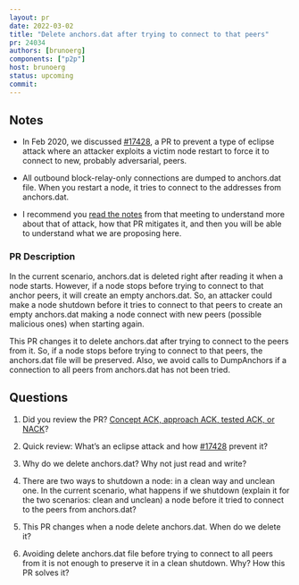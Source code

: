 ```yaml
---
layout: pr
date: 2022-03-02
title: "Delete anchors.dat after trying to connect to that peers"
pr: 24034
authors: [brunoerg]
components: ["p2p"]
host: brunoerg
status: upcoming
commit:
---
```


## Notes
* In Feb 2020, we discussed [#17428](https://github.com/bitcoin/bitcoin/pull/17428), a PR to prevent a type of eclipse attack where an attacker exploits a victim node restart to force it to connect to new, probably adversarial, peers.

* All outbound block-relay-only connections are dumped to anchors.dat file. When you restart a node, it tries to connect to the addresses from anchors.dat.

* I recommend you [read the notes](/17428) from that meeting to understand more about that of attack, how that PR mitigates it, and then you will be able to understand what we are proposing here.

### PR Description
In the current scenario, anchors.dat is deleted right after reading it when a node starts. However, if a node stops before trying to connect to that anchor peers, it will create an empty anchors.dat. So, an attacker could make a node shutdown before it tries to connect to that peers to create an empty anchors.dat making a node connect with new peers (possible malicious ones) when starting again.

This PR changes it to delete anchors.dat after trying to connect to the peers from it. So, if a node stops before trying to connect to that peers, the anchors.dat file will be preserved. Also, we avoid calls to DumpAnchors if a connection to all peers from anchors.dat has not been tried.

## Questions
1. Did you review the PR? [Concept ACK, approach ACK, tested ACK, or NACK](https://github.com/bitcoin/bitcoin/blob/master/CONTRIBUTING.md#peer-review)?

1. Quick review: What’s an eclipse attack and how [#17428](https://github.com/bitcoin/bitcoin/pull/17428) prevent it?

1. Why do we delete anchors.dat? Why not just read and write?

1. There are two ways to shutdown a node: in a clean way and unclean one. In the current scenario, what happens if we shutdown (explain it for the two scenarios: clean and unclean) a node before it tried to connect to the peers from anchors.dat?

1. This PR changes when a node delete anchors.dat. When do we delete it?

1. Avoiding delete anchors.dat file before trying to connect to all peers from it is not enough to preserve it in a clean shutdown. Why? How this PR solves it?

<!-- TODO: After meeting, uncomment and add meeting log between the irc tags
## Meeting Log

{% irc %}
{% endirc %}
-->